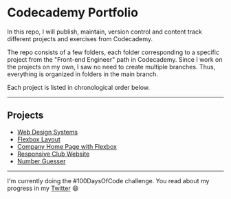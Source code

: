 # Codecademy Portfolio
In this repo, I will publish, maintain, version control and content track different projects and exercises from Codecademy. 

The repo consists of a few folders, each folder corresponding to a specific project from the "Front-end Engineer" path in Codecademy. Since I work on the projects on my own, I saw no need to create multiple branches. Thus, everything is organized in folders in the main branch.

Each project is listed in chronological order below.
______

## Projects

* [Web Design Systems](https://andresuriegas.github.io/codecademy_exercises/Web_Design_Systems/) 
* [Flexbox Layout](https://andresuriegas.github.io/codecademy_exercises/Tea_Cozy_Layout_Flexbox/)
* [Company Home Page with Flexbox](https://andresuriegas.github.io/codecademy_exercises/Company_Home_Page_Flexbox/)
* [Responsive Club Website](https://andresuriegas.github.io/codecademy_exercises/Responsive-Club-Website/)
* [Number Guesser](https://andresuriegas.github.io/codecademy_exercises/Number_Guesser/)
______

I'm currently doing the #100DaysOfCode challenge. You read about my progress in my [Twitter](https://twitter.com/andresuriegas) :smile: 